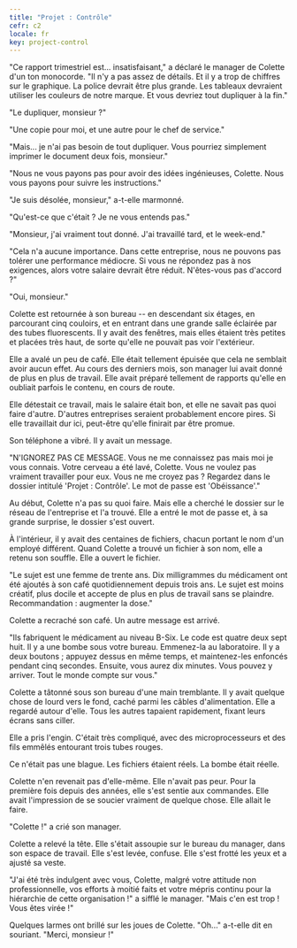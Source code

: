 ```yaml
---
title: "Projet : Contrôle"
cefr: c2
locale: fr
key: project-control
---
```


"Ce rapport trimestriel est... insatisfaisant," a déclaré le manager de Colette d'un ton monocorde. "Il n'y a pas assez de détails. Et il y a trop de chiffres sur le graphique. La police devrait être plus grande. Les tableaux devraient utiliser les couleurs de notre marque. Et vous devriez tout dupliquer à la fin."

"Le dupliquer, monsieur ?"

"Une copie pour moi, et une autre pour le chef de service."

"Mais... je n'ai pas besoin de tout dupliquer. Vous pourriez simplement imprimer le document deux fois, monsieur."

"Nous ne vous payons pas pour avoir des idées ingénieuses, Colette. Nous vous payons pour suivre les instructions."

"Je suis désolée, monsieur," a-t-elle marmonné.

"Qu'est-ce que c'était ? Je ne vous entends pas."

"Monsieur, j'ai vraiment tout donné. J'ai travaillé tard, et le week-end."

"Cela n'a aucune importance. Dans cette entreprise, nous ne pouvons pas tolérer une performance médiocre. Si vous ne répondez pas à nos exigences, alors votre salaire devrait être réduit. N'êtes-vous pas d'accord ?"

"Oui, monsieur."

Colette est retournée à son bureau -- en descendant six étages, en parcourant cinq couloirs, et en entrant dans une grande salle éclairée par des tubes fluorescents. Il y avait des fenêtres, mais elles étaient très petites et placées très haut, de sorte qu'elle ne pouvait pas voir l'extérieur.

Elle a avalé un peu de café. Elle était tellement épuisée que cela ne semblait avoir aucun effet. Au cours des derniers mois, son manager lui avait donné de plus en plus de travail. Elle avait préparé tellement de rapports qu'elle en oubliait parfois le contenu, en cours de route.

Elle détestait ce travail, mais le salaire était bon, et elle ne savait pas quoi faire d'autre. D'autres entreprises seraient probablement encore pires. Si elle travaillait dur ici, peut-être qu'elle finirait par être promue.

Son téléphone a vibré. Il y avait un message.

"N'IGNOREZ PAS CE MESSAGE. Vous ne me connaissez pas mais moi je vous connais. Votre cerveau a été lavé, Colette. Vous ne voulez pas vraiment travailler pour eux. Vous ne me croyez pas ? Regardez dans le dossier intitulé 'Projet : Contrôle'. Le mot de passe est 'Obéissance'."

Au début, Colette n'a pas su quoi faire. Mais elle a cherché le dossier sur le réseau de l'entreprise et l'a trouvé. Elle a entré le mot de passe et, à sa grande surprise, le dossier s'est ouvert.

À l'intérieur, il y avait des centaines de fichiers, chacun portant le nom d'un employé différent. Quand Colette a trouvé un fichier à son nom, elle a retenu son souffle. Elle a ouvert le fichier.

"Le sujet est une femme de trente ans. Dix milligrammes du médicament ont été ajoutés à son café quotidiennement depuis trois ans. Le sujet est moins créatif, plus docile et accepte de plus en plus de travail sans se plaindre. Recommandation : augmenter la dose."

Colette a recraché son café. Un autre message est arrivé.

"Ils fabriquent le médicament au niveau B-Six. Le code est quatre deux sept huit. Il y a une bombe sous votre bureau. Emmenez-la au laboratoire. Il y a deux boutons ; appuyez dessus en même temps, et maintenez-les enfoncés pendant cinq secondes. Ensuite, vous aurez dix minutes. Vous pouvez y arriver. Tout le monde compte sur vous."

Colette a tâtonné sous son bureau d'une main tremblante. Il y avait quelque chose de lourd vers le fond, caché parmi les câbles d'alimentation. Elle a regardé autour d'elle. Tous les autres tapaient rapidement, fixant leurs écrans sans ciller.

Elle a pris l'engin. C'était très compliqué, avec des microprocesseurs et des fils emmêlés entourant trois tubes rouges.

Ce n'était pas une blague. Les fichiers étaient réels. La bombe était réelle.

Colette n'en revenait pas d'elle-même. Elle n'avait pas peur. Pour la première fois depuis des années, elle s'est sentie aux commandes. Elle avait l'impression de se soucier vraiment de quelque chose. Elle allait le faire.

"Colette !" a crié son manager.

Colette a relevé la tête. Elle s'était assoupie sur le bureau du manager, dans son espace de travail. Elle s'est levée, confuse. Elle s'est frotté les yeux et a ajusté sa veste.

"J'ai été très indulgent avec vous, Colette, malgré votre attitude non professionnelle, vos efforts à moitié faits et votre mépris continu pour la hiérarchie de cette organisation !" a sifflé le manager. "Mais c'en est trop ! Vous êtes virée !"

Quelques larmes ont brillé sur les joues de Colette. "Oh..." a-t-elle dit en souriant. "Merci, monsieur !"
